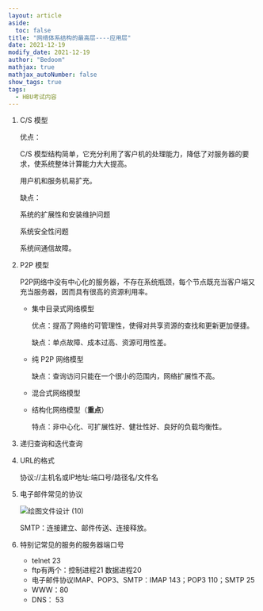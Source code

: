 ```yaml
---
layout: article
aside:
  toc: false
title: "网络体系结构的最高层----应用层"
date: 2021-12-19
modify_date: 2021-12-19
author: "Bedoom"
mathjax: true
mathjax_autoNumber: false
show_tags: true
tags: 
  - HBU考试内容
---
```


1. C/S 模型

   优点：

   C/S 模型结构简单，它充分利用了客户机的处理能力，降低了对服务器的要求，使系统整体计算能力大大提高。

   用户机和服务机易扩充。

   缺点：

   系统的扩展性和安装维护问题

   系统安全性问题

   系统间通信故障。

   <!--more-->

2. P2P 模型

   P2P网络中没有中心化的服务器，不存在系统瓶颈，每个节点既充当客户端又充当服务器，因而具有很高的资源利用率。

   * 集中目录式网络模型

     优点：提高了网络的可管理性，使得对共享资源的查找和更新更加便捷。

     缺点：单点故障、成本过高、资源可用性差。

   * 纯 P2P 网络模型

     缺点：查询访问只能在一个很小的范围内，网络扩展性不高。

   * 混合式网络模型

   * 结构化网络模型（**重点**）

     特点：非中心化、可扩展性好、健壮性好、良好的负载均衡性。

3. 递归查询和迭代查询

4. URL的格式

   协议://主机名或IP地址:端口号/路径名/文件名

5. 电子邮件常见的协议

   ![绘图文件设计 (10)](https://gitee.com/bedoom/images/raw/master/202112191222145.svg)

   SMTP：连接建立、邮件传送、连接释放。

6. 特别记常见的服务的服务器端口号

   - telnet 23
   - ftp有两个：控制进程21 数据进程20
   - 电子邮件协议IMAP、POP3、SMTP：IMAP 143；POP3 110；SMTP 25
   - WWW：80
   - DNS： 53

